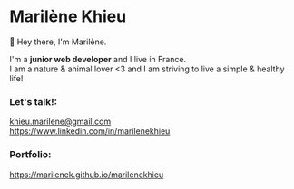 # Marilène Khieu

👋 Hey there, I'm Marilène.

I'm a **junior web developer** and I live in France.<br>
I am a nature & animal lover <3 and I am striving to live a simple & healthy life! 

### Let's talk!:
khieu.marilene@gmail.com<br>
https://www.linkedin.com/in/marilenekhieu

### Portfolio:
https://marilenek.github.io/marilenekhieu
